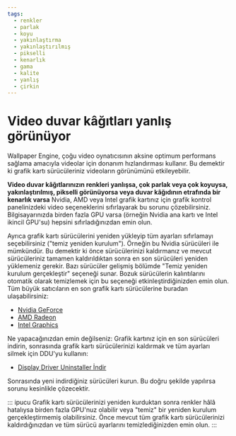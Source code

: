 ```yaml
---
tags:
  - renkler
  - parlak
  - koyu
  - yakınlaştırma
  - yakınlaştırılmış
  - pikselli
  - kenarlık
  - gama
  - kalite
  - yanlış
  - çirkin
---
```


# Video duvar kâğıtları yanlış görünüyor

Wallpaper Engine, çoğu video oynatıcısının aksine optimum performans sağlama amacıyla videolar için donanım hızlandırması kullanır. Bu demektir ki grafik kartı sürücüleriniz videoların görünümünü etkileyebilir.

**Video duvar kâğıtlarınızın renkleri yanlışsa, çok parlak veya çok koyuysa, yakınlaştırılmış, pikselli görünüyorsa veya duvar kâğıdının etrafında bir kenarlık varsa** Nvidia, AMD veya Intel grafik kartınız için grafik kontrol panelinizdeki video seçeneklerini sıfırlayarak bu sorunu çözebilirsiniz. Bilgisayarınızda birden fazla GPU varsa (örneğin Nvidia ana kartı ve Intel ikincil GPU'su) hepsini sıfırladığınızdan emin olun.

Ayrıca grafik kartı sürücülerini yeniden yükleyip tüm ayarları sıfırlamayı seçebilirsiniz ("temiz yeniden kurulum"). Örneğin bu Nvidia sürücüleri ile mümkündür. Bu demektir ki önce sürücülerinizi kaldırmanız ve mevcut sürücüleriniz tamamen kaldırıldıktan sonra en son sürücüleri yeniden yüklemeniz gerekir. Bazı sürücüler gelişmiş bölümde "Temiz yeniden kurulum gerçekleştir" seçeneği sunar. Bozuk sürücülerin kalıntılarını otomatik olarak temizlemek için bu seçeneği etkinleştirdiğinizden emin olun. Tüm büyük satıcıların en son grafik kartı sürücülerine buradan ulaşabilirsiniz:

* [Nvidia GeForce](https://www.nvidia.com/Download/index.aspx)
* [AMD Radeon](https://www.amd.com/support)
* [Intel Graphics](https://downloadcenter.intel.com/product/80939/Graphics-Drivers)

Ne yapacağınızdan emin değilseniz: Grafik kartınız için en son sürücüleri indirin, sonrasında grafik kartı sürücülerinizi kaldırmak ve tüm ayarları silmek için DDU'yu kullanın:

* [Display Driver Uninstaller İndir](https://www.guru3d.com/files-details/display-driver-uninstaller-download.html)

Sonrasında yeni indirdiğiniz sürücüleri kurun. Bu doğru şekilde yapılırsa sorunu kesinlikle çözecektir.

::: ipucu Grafik kartı sürücülerinizi yeniden kurduktan sonra renkler hâlâ hatalıysa birden fazla GPU'nuz olabilir veya "temiz" bir yeniden kurulum gerçekleştirmemiş olabilirsiniz. Önce mevcut tüm grafik kartı sürücülerinizi kaldırdığınızdan ve tüm sürücü ayarlarını temizlediğinizden emin olun. :::